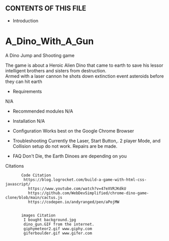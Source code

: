 CONTENTS OF THIS FILE
---------------------

 * Introduction
# A_Dino_With_A_Gun
A Dino Jump and Shooting game 

The game is about a Heroic Alien Dino that came to earth to save his lessor intelligent brothers and sisters from destruction.  
Armed with a laser cannon he shots down extinction event asteroids before they can hit earth 


 * Requirements

 N/A
 * Recommended modules
 N/A
 * Installation
 N/A
 * Configuration
 Works best on the Google Chrome Browser
 * Troubleshooting
Currently the Laser, Start Button,. 2 player Mode, and Collision setup do not work.  Repairs are be made. 

 * FAQ
 Don't Die, the Earth Dinoes are depending on you 

Citations

           Code Citation
            https://blog.logrocket.com/build-a-game-with-html-css-javascript/
              https://www.youtube.com/watch?v=47eXVRJKdkU
              https://github.com/WebDevSimplified/chrome-dino-game-clone/blob/main/cactus.js
              https://codepen.io/andyranged/pen/aPojMW
            
   
           images Citation
            I bought background.jpg
            dino_gun.GIF from the internet. 
            giphymeteor2.gif www.giphy.com
            giferboulder.gif www.gifer.com
               